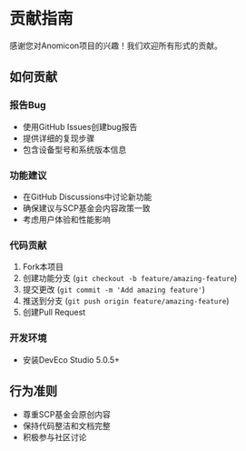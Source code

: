 # 贡献指南

感谢您对Anomicon项目的兴趣！我们欢迎所有形式的贡献。

## 如何贡献

### 报告Bug
- 使用GitHub Issues创建bug报告
- 提供详细的复现步骤
- 包含设备型号和系统版本信息

### 功能建议
- 在GitHub Discussions中讨论新功能
- 确保建议与SCP基金会内容政策一致
- 考虑用户体验和性能影响

### 代码贡献
1. Fork本项目
2. 创建功能分支 (`git checkout -b feature/amazing-feature`)
3. 提交更改 (`git commit -m 'Add amazing feature'`)
4. 推送到分支 (`git push origin feature/amazing-feature`)
5. 创建Pull Request

### 开发环境
- 安装DevEco Studio 5.0.5+

## 行为准则
- 尊重SCP基金会原创内容
- 保持代码整洁和文档完整
- 积极参与社区讨论
